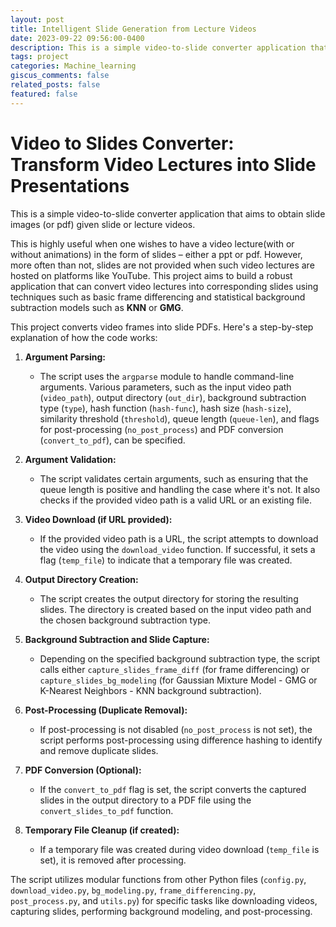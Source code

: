 ```yaml
---
layout: post
title: Intelligent Slide Generation from Lecture Videos 
date: 2023-09-22 09:56:00-0400
description: This is a simple video-to-slide converter application that aims to obtain slide images (or pdf) given slide or lecture videos.
tags: project
categories: Machine_learning
giscus_comments: false
related_posts: false
featured: false
---
```


# Video to Slides Converter: Transform Video Lectures into Slide Presentations

This is a simple video-to-slide converter application that aims to obtain slide images (or pdf) given slide or lecture videos.

This is highly useful when one wishes to have a video lecture(with or without animations) in the form of slides – either a ppt or pdf. However, more often than not, slides are not provided when such video lectures are hosted on platforms like YouTube. This project aims to build a robust application that can convert video lectures into corresponding slides using techniques such as basic frame differencing and statistical background subtraction models such as **KNN** or **GMG**.

This project converts video frames into slide PDFs. Here's a step-by-step explanation of how the code works:

1. **Argument Parsing:**
    - The script uses the `argparse` module to handle command-line arguments. Various parameters, such as the input video path (`video_path`), output directory (`out_dir`), background subtraction type (`type`), hash function (`hash-func`), hash size (`hash-size`), similarity threshold (`threshold`), queue length (`queue-len`), and flags for post-processing (`no_post_process`) and PDF conversion (`convert_to_pdf`), can be specified.

2. **Argument Validation:**
    - The script validates certain arguments, such as ensuring that the queue length is positive and handling the case where it's not. It also checks if the provided video path is a valid URL or an existing file.

3. **Video Download (if URL provided):**
    - If the provided video path is a URL, the script attempts to download the video using the `download_video` function. If successful, it sets a flag (`temp_file`) to indicate that a temporary file was created.

4. **Output Directory Creation:**
    - The script creates the output directory for storing the resulting slides. The directory is created based on the input video path and the chosen background subtraction type.

5. **Background Subtraction and Slide Capture:**
    - Depending on the specified background subtraction type, the script calls either `capture_slides_frame_diff` (for frame differencing) or `capture_slides_bg_modeling` (for Gaussian Mixture Model - GMG or K-Nearest Neighbors - KNN background subtraction).

6. **Post-Processing (Duplicate Removal):**
    - If post-processing is not disabled (`no_post_process` is not set), the script performs post-processing using difference hashing to identify and remove duplicate slides.

7. **PDF Conversion (Optional):**
    - If the `convert_to_pdf` flag is set, the script converts the captured slides in the output directory to a PDF file using the `convert_slides_to_pdf` function.

8. **Temporary File Cleanup (if created):**
    - If a temporary file was created during video download (`temp_file` is set), it is removed after processing.

The script utilizes modular functions from other Python files (`config.py`, `download_video.py`, `bg_modeling.py`, `frame_differencing.py`, `post_process.py`, and `utils.py`) for specific tasks like downloading videos, capturing slides, performing background modeling, and post-processing. 